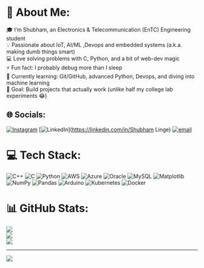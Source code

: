 # 💫 About Me:
🎓 I’m Shubham, an Electronics & Telecommunication (EnTC) Engineering student<br>💡 Passionate about IoT, AI/ML ,Devops and embedded systems (a.k.a. making dumb things smart)<br>💻 Love solving problems with C, Python, and a bit of web-dev magic<br>⚡ Fun fact: I probably debug more than I sleep<br>🌱 Currently learning: Git/GitHub, advanced Python, Devops, and diving into machine learning<br>🚀 Goal: Build projects that actually work (unlike half my college lab experiments 😂)<br>


## 🌐 Socials:
[![Instagram](https://img.shields.io/badge/Instagram-%23E4405F.svg?logo=Instagram&logoColor=white)](https://instagram.com/shubham_linge.7) [![LinkedIn](https://img.shields.io/badge/LinkedIn-%230077B5.svg?logo=linkedin&logoColor=white)](https://linkedin.com/in/Shubham Linge) [![email](https://img.shields.io/badge/Email-D14836?logo=gmail&logoColor=white)](mailto:lingeshubham593@gmail.com) 

# 💻 Tech Stack:
![C++](https://img.shields.io/badge/c++-%2300599C.svg?style=for-the-badge&logo=c%2B%2B&logoColor=white) ![C](https://img.shields.io/badge/c-%2300599C.svg?style=for-the-badge&logo=c&logoColor=white) ![Python](https://img.shields.io/badge/python-3670A0?style=for-the-badge&logo=python&logoColor=ffdd54) ![AWS](https://img.shields.io/badge/AWS-%23FF9900.svg?style=for-the-badge&logo=amazon-aws&logoColor=white) ![Azure](https://img.shields.io/badge/azure-%230072C6.svg?style=for-the-badge&logo=microsoftazure&logoColor=white) ![Oracle](https://img.shields.io/badge/Oracle-F80000?style=for-the-badge&logo=oracle&logoColor=white) ![MySQL](https://img.shields.io/badge/mysql-4479A1.svg?style=for-the-badge&logo=mysql&logoColor=white) ![Matplotlib](https://img.shields.io/badge/Matplotlib-%23ffffff.svg?style=for-the-badge&logo=Matplotlib&logoColor=black) ![NumPy](https://img.shields.io/badge/numpy-%23013243.svg?style=for-the-badge&logo=numpy&logoColor=white) ![Pandas](https://img.shields.io/badge/pandas-%23150458.svg?style=for-the-badge&logo=pandas&logoColor=white) ![Arduino](https://img.shields.io/badge/-Arduino-00979D?style=for-the-badge&logo=Arduino&logoColor=white) ![Kubernetes](https://img.shields.io/badge/kubernetes-%23326ce5.svg?style=for-the-badge&logo=kubernetes&logoColor=white) ![Docker](https://img.shields.io/badge/docker-%230db7ed.svg?style=for-the-badge&logo=docker&logoColor=white)
# 📊 GitHub Stats:
![](https://github-readme-stats.vercel.app/api?username=ShubhamLinge&theme=dark&hide_border=false&include_all_commits=false&count_private=false)<br/>
![](https://nirzak-streak-stats.vercel.app/?user=ShubhamLinge&theme=dark&hide_border=false)<br/>
![](https://github-readme-stats.vercel.app/api/top-langs/?username=ShubhamLinge&theme=dark&hide_border=false&include_all_commits=false&count_private=false&layout=compact)

---
[![](https://visitcount.itsvg.in/api?id=ShubhamLinge&icon=0&color=0)](https://visitcount.itsvg.in)

<!-- Proudly created with GPRM ( https://gprm.itsvg.in ) -->
